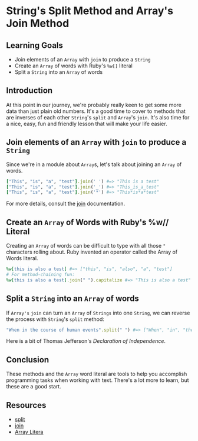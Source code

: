 # String's Split Method and Array's Join Method

## Learning Goals

- Join elements of an `Array` with `join` to produce a `String`
- Create an `Array` of words with Ruby's `%w[]` literal
- Split a `String` into an `Array` of words

## Introduction

At this point in our journey, we're probably really keen to get some more data
than just plain old numbers. It's a good time to cover to methods that are
inverses of each other `String`'s `split` and `Array`'s `join`. It's also time
for a nice, easy, fun and friendly lesson that will make your life easier.

## Join elements of an `Array` with `join` to produce a `String`

Since we're in a module about `Array`s, let's talk about joining an `Array` of
words.

```ruby
["This", "is", "a", "test"].join(' ') #=> "This is a test"
["This", "is", "a", "test"].join('_') #=> "This_is_a_test"
["This", "is", "a", "test"].join('*') #=> "This*is*a*test"
```

For more details, consult the [join][] documentation.

## Create an `Array` of Words with Ruby's %w// Literal

Creating an `Array` of words can be difficult to type with all those `"`
characters rolling about. Ruby invented an operator called the Array of Words
literal.

```ruby
%w[this is also a test] #=> ["this", "is", "also", "a", "test"]
# For method-chaining fun:
%w[this is also a test].join(" ").capitalize #=> "This is also a test"
```

## Split a `String` into an `Array` of words

If `Array's` `join` can turn an `Array` of `Strings` into one `String`, we can
reverse the process with `String`'s `split` method:

```ruby
"When in the course of human events".split(" ") #=> ["When", "in", "the", "course", "of", "human", "events"]
```

Here is a bit of Thomas Jefferson's _Declaration of Independence_.

## Conclusion

These methods and the `Array` word literal are tools to help you accomplish
programming tasks when working with text. There's a lot more to learn, but
these are a good start.

## Resources

* [split][split]
* [join][join]
* [Array Litera][al]

[join]:  https://ruby-doc.org/core-2.6.3/Array.html#method-i-join
[split]: https://ruby-doc.org/core-2.6.3/String.html#method-i-split
[al]: https://docs.ruby-lang.org/en/2.6.0/syntax/literals_rdoc.html#label-Percent+Strings
